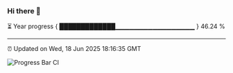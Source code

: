 ### Hi there 👋

⏳ Year progress { █████████████▁▁▁▁▁▁▁▁▁▁▁▁▁▁▁▁▁ } 46.24 %

---

⏰ Updated on Wed, 18 Jun 2025 18:16:35 GMT

![Progress Bar CI](https://github.com/Shyam-Makwana/GitHub-Actions-Demo/workflows/Progress%20Bar%20CI/badge.svg)
